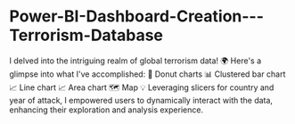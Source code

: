 # Power-BI-Dashboard-Creation---Terrorism-Database
I delved into the intriguing realm of global terrorism data! 🌍 Here's a glimpse into what I've accomplished:  🍩 Donut charts  📊 Clustered bar chart 📈 Line chart 📈 Area chart 🗺 Map 💡 Leveraging slicers for country and year of attack, I empowered users to dynamically interact with the data, enhancing their exploration and analysis experience.
